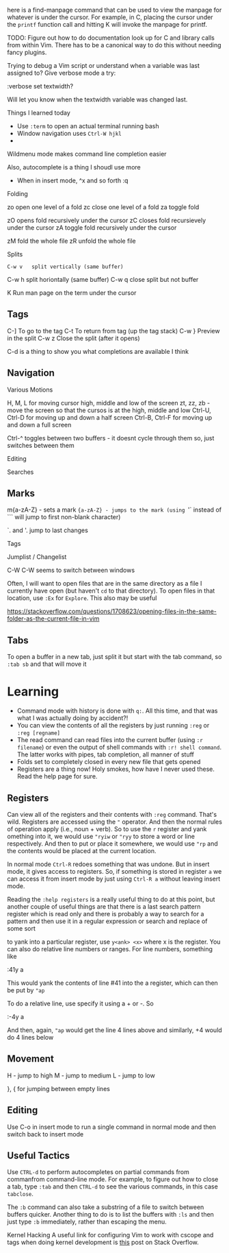 here is a find-manpage command that can be used to view the manpage for
whatever is under the cursor.  For example, in C, placing the cursor under
the `printf` function call and hitting <Leader>K will invoke the manpage
for printf.

TODO: Figure out how to do documentation look up for C and library calls 
from within Vim.  There has to be a canonical way to do this without needing
fancy plugins.

Trying to debug a Vim script or understand when a variable was last assigned to?
Give verbose mode a try:

:verbose set textwidth?

Will let you know when the textwidth variable was changed last.

Things I learned today
- Use `:term` to open an actual terminal running bash
- Window navigation uses `Ctrl-W hjkl`
- 

Wildmenu mode makes command line completion easier

Also, autocomplete is a thing I shoudl use more
- When in insert mode, ^x and so forth
:q

Folding

zo	open one level of a fold
zc	close one level of a fold
za	toggle fold

zO	opens fold recursively under the cursor
zC	closes fold recursievely under the cursor
zA	toggle fold recursively under the cursor

zM	fold the whole file
zR	unfold the whole file

Splits

	C-w v	split vertically (same buffer)
C-w h	split horiontally (same buffer)
C-w q	close split but not buffer

K	Run man page on the term under the cursor

Tags
----
C-]	To go to the tag
C-t	To return from tag (up the tag stack)
C-w }	Preview in the split
C-w z	Close the split (after it opens)

C-d is a thing to show you what completions are available  I think


Navigation
----------
Various Motions

H, M, L for moving cursor high, middle and low of the screen
zt, zz, zb - move the screen so that the cursos is at the high, middle and low
Ctrl-U, Ctrl-D for moving up and down a half screen
Ctrl-B, Ctrl-F for moving up and down a full screen

Ctrl-^ toggles between two buffers - it doesnt cycle through them so, just
switches between them

Editing

Searches

Marks
-----
m{a-zA-Z} - sets a mark
`{a-zA-Z} - jumps to the mark (using `'` instead of ``` will jump to first
non-blank character)

`. and '. jump to last changes

Tags

Jumplist / Changelist

C-W C-W seems to switch between windows

Often, I will want to open files that are in the same directory as a file I
currently have open (but haven't `cd` to that directory). To open files in that
location, use `:Ex` for `Explore`.  This also may be useful

https://stackoverflow.com/questions/1708623/opening-files-in-the-same-folder-as-the-current-file-in-vim


Tabs
----
To open a buffer in a new tab, just split it but start with the tab command, so
`:tab sb` and that will move it

# Learning

- Command mode with history is done with `q:`.  All this time, and that was what I
was actually doing by accident?!
- You can view the contents of all the registers by just running `:reg` or `:reg
  [regname]`
- The read command can read files into the current buffer (using `:r filename`)
  or even the output of shell commands with `:r! shell command`. The latter
  works with pipes, tab completion, all manner of stuff
- Folds set to completely closed in every new file that gets opened
- Registers are a thing now! Holy smokes, how have I never used these. Read the
  help page for sure.

Registers
---------
Can view all of the registers and their contents with `:reg` command. That's
wild. Registers are accessed using the `"` operator. And then the normal rules
of operation apply (i.e., noun + verb).  So to use the `r` register and yank
omething into it, we would use `"ryiw` or `"ryy` to store a word or line
respectively. And then to put or place it somewhere, we would use `"rp` and the
contents would be placed at the current location.

In normal mode `Ctrl-R` redoes something that was undone. But in insert mode, it
gives access to registers. So, if something is stored in register `a` we can
access it from insert mode by just using `Ctrl-R a` without leaving insert mode.

Reading the `:help registers` is a really useful thing to do at this point, but
another couple of useful things are that there is a last search pattern register
which is read only and there is probably a way to search for a pattern and then
use it in a regular expression or search and replace of some sort

to yank into a particular register, use `y<ank> <x>` where x is the register.
You can also do relative line numbers or ranges.  For line numbers, something
like

:41y a

This would yank the contents of line #41 into the a register, which can then be
put by `"ap`

To do a relative line, use specify it using a + or -.  So

:-4y a

And then, again, `"ap` would get the line 4 lines above and similarly, +4 would
do 4 lines below

Movement
--------
H - jump to high
M - jump to medium
L - jump to low

}, { for jumping between empty lines

Editing
-------
Use C-o in insert mode to run a single command in normal mode and then switch
back to insert mode

Useful Tactics
--------------
Use `CTRL-d` to perform autocompletes on partial commands from commanfrom
command-line mode. For example, to figure out how to close a tab, type `:tab`
and then `CTRL-d` to see the various commands, in this case `tabclose`.

The `:b` command can also take a substring of a file to switch between buffers
quicker. Another thing to do is to list the buffers with `:ls` and then just
type `:b` immediately, rather than escaping the menu.

Kernel Hacking
A useful link for configuring Vim to work with cscope and tags when doing kernel
development is [this](https://raw.githubusercontent.com/gmcastil/vim-gruvbox8/master/colors/gruvbox8.vim) post on Stack Overflow.

